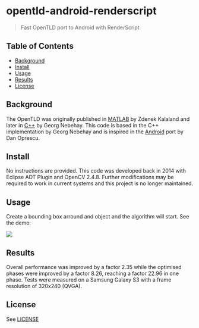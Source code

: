 # opentld-android-renderscript

> Fast OpenTLD port to Android with RenderScript


## Table of Contents

- [Background](#background)
- [Install](#install)
- [Usage](#usage)
- [Results](#results)
- [License](#license)

## Background

The OpenTLD was originally published in [MATLAB](https://github.com/zk00006/OpenTLD)  by Zdenek Kalaland and later in [C++](https://github.com/gnebehay/OpenTLD) by Georg Nebehay. This code is based in the C++ implementation by Georg Nebehay and is inspired in the [Android](https://github.com/trandi/OpenTLDAndroid) port by Dan Oprescu.

## Install

No instructions are provided. This code was developed back in 2014 with Eclipse ADT Plugin and OpenCV 2.4.8. Further modifications may be required to work in current systems and this project is no longer maintained.

## Usage
Create a bounding box arround and object and the algorithm will start. See the demo:

[![](https://i.ytimg.com/vi/4itJTOFhzss/hqdefault.jpg?s%E2%80%A6AFwAcABBg==&rs=AOn4CLDjJMeUj7maZzZ438BEtSAHRIHMCg)](https://youtu.be/4itJTOFhzss) 

## Results

Overall performance was improved by a factor 2.35 while the optimised phases were improved by a factor 8.26, reaching a factor 22.96 in one phase. Tests were measured on a Samsung Galaxy S3 with a frame resolution of 320x240 (QVGA). 


## License

See [LICENSE](https://github.com/deuxbot/opentld-android-renderscript/blob/master/LICENSE)
